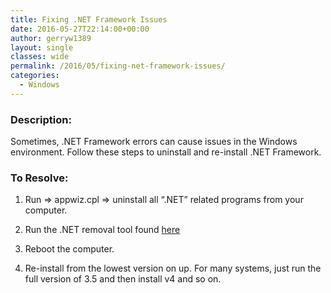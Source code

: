 ```yaml
---
title: Fixing .NET Framework Issues
date: 2016-05-27T22:14:00+00:00
author: gerryw1389
layout: single
classes: wide
permalink: /2016/05/fixing-net-framework-issues/
categories:
  - Windows
---
```

<!--more-->

### Description:

Sometimes, .NET Framework errors can cause issues in the Windows environment. Follow these steps to uninstall and re-install .NET Framework.

### To Resolve:

1. Run => appwiz.cpl => uninstall all &#8220;.NET&#8221; related programs from your computer.

2. Run the .NET removal tool found [here](https://blogs.msdn.microsoft.com/) 

3. Reboot the computer.

4. Re-install from the lowest version on up. For many systems, just run the full version of 3.5 and then install v4 and so on.
